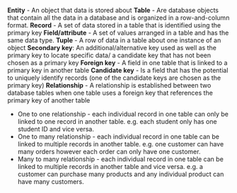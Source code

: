 **Entity** - An object that data is stored about
**Table** - Are database objects that contain all the data in a database and is organized in a row-and-column format.
**Record** - A set of data stored in a table that is identified using the primary key 
**Field/attribute** - A set of values arranged in a table and has the same data type.
**Tuple** - A row of data in a table about one instance of an object
**Secondary key**: An additional/alternative key used as well as the primary key to locate specific data/ a candidate key that has not been chosen as a primary key
**Foreign key** - A field in one table that is linked to a primary key in another table
**Candidate key** - Is a field that has the potential to uniquely identify records (one of the candidate keys are chosen as the primary key)
**Relationship** - A relationship is established between two database tables when one table uses a foreign key that references the primary key of another table
- One to one relationship - each individual record in one table can only be linked to one record in another table. e.g. each student only has one student ID and vice versa. 
- One to many relationship - each individual record in one table can be linked to multiple records in another table. e.g. one customer can have many orders however each order can only have one customer.
- Many to many relationship - each individual record in one table can be linked to multiple records in another table and vice versa. e.g. a customer can purchase many products and any individual product can have many customers.
